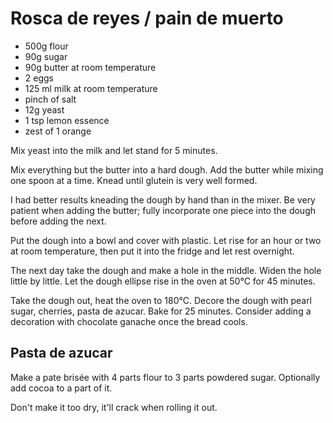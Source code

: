 # Rosca de reyes / pain de muerto

* 500g flour
* 90g sugar
* 90g butter at room temperature
* 2 eggs
* 125 ml milk at room temperature
* pinch of salt
* 12g yeast
* 1 tsp lemon essence
* zest of 1 orange

Mix yeast into the milk and let stand for 5 minutes.

Mix everything but the butter into a hard dough.
Add the butter while mixing one spoon at a time.
Knead until glutein is very well formed.

I had better results kneading the dough by hand than in the mixer.
Be very patient when adding the butter; fully incorporate one piece into the dough before adding the next.

Put the dough into a bowl and cover with plastic.
Let rise for an hour or two at room temperature, then put it into the fridge and let rest overnight.

The next day take the dough and make a hole in the middle.
Widen the hole little by little.
Let the dough ellipse rise in the oven at 50°C for 45 minutes.

Take the dough out, heat the oven to 180°C. 
Decore the dough with pearl sugar, cherries, pasta de azucar.
Bake for 25 minutes.
Consider adding a decoration with chocolate ganache once the bread cools.

## Pasta de azucar

Make a pate brisée with 4 parts flour to 3 parts powdered sugar.
Optionally add cocoa to a part of it.

Don't make it too dry, it'll crack when rolling it out.
